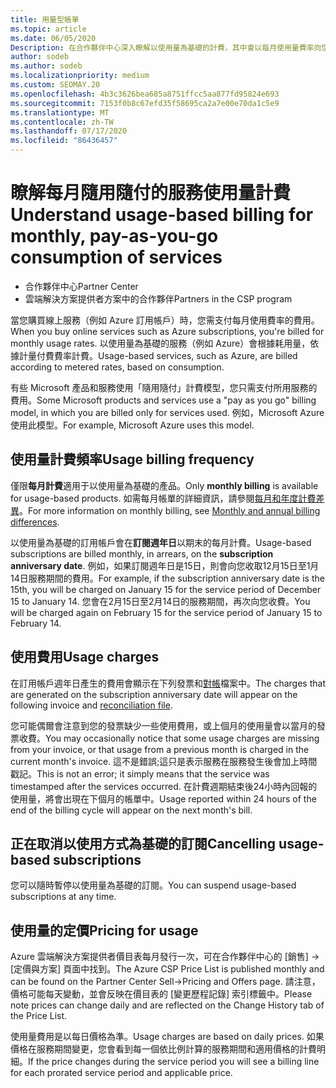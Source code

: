 ```yaml
---
title: 用量型帳單
ms.topic: article
ms.date: 06/05/2020
Description: 在合作夥伴中心深入瞭解以使用量為基礎的計費，其中會以每月使用量費率向您收費。
author: sodeb
ms.author: sodeb
ms.localizationpriority: medium
ms.custom: SEOMAY.20
ms.openlocfilehash: 4b3c3626bea685a8751ffcc5aa877fd95824e693
ms.sourcegitcommit: 7153f0b8c67efd35f58695ca2a7e00e70da1c5e9
ms.translationtype: MT
ms.contentlocale: zh-TW
ms.lasthandoff: 07/17/2020
ms.locfileid: "86436457"
---
```

# <a name="understand-usage-based-billing-for-monthly-pay-as-you-go-consumption-of-services"></a><span data-ttu-id="4b165-103">瞭解每月隨用隨付的服務使用量計費</span><span class="sxs-lookup"><span data-stu-id="4b165-103">Understand usage-based billing for monthly, pay-as-you-go consumption of services</span></span>

- <span data-ttu-id="4b165-104">合作夥伴中心</span><span class="sxs-lookup"><span data-stu-id="4b165-104">Partner Center</span></span>
- <span data-ttu-id="4b165-105">雲端解決方案提供者方案中的合作夥伴</span><span class="sxs-lookup"><span data-stu-id="4b165-105">Partners in the CSP program</span></span>

<span data-ttu-id="4b165-106">當您購買線上服務（例如 Azure 訂用帳戶）時，您需支付每月使用費率的費用。</span><span class="sxs-lookup"><span data-stu-id="4b165-106">When you buy online services such as Azure subscriptions, you're billed for monthly usage rates.</span></span> <span data-ttu-id="4b165-107">以使用量為基礎的服務（例如 Azure）會根據耗用量，依據計量付費費率計費。</span><span class="sxs-lookup"><span data-stu-id="4b165-107">Usage-based services, such as Azure, are billed according to metered rates, based on consumption.</span></span>

<span data-ttu-id="4b165-108">有些 Microsoft 產品和服務使用「隨用隨付」計費模型，您只需支付所用服務的費用。</span><span class="sxs-lookup"><span data-stu-id="4b165-108">Some Microsoft products and services use a "pay as you go" billing model, in which you are billed only for services used.</span></span> <span data-ttu-id="4b165-109">例如，Microsoft Azure 使用此模型。</span><span class="sxs-lookup"><span data-stu-id="4b165-109">For example, Microsoft Azure uses this model.</span></span> 

## <a name="usage-billing-frequency"></a><span data-ttu-id="4b165-110">使用量計費頻率</span><span class="sxs-lookup"><span data-stu-id="4b165-110">Usage billing frequency</span></span>

<span data-ttu-id="4b165-111">僅限**每月計費**適用于以使用量為基礎的產品。</span><span class="sxs-lookup"><span data-stu-id="4b165-111">Only **monthly billing** is available for usage-based products.</span></span> <span data-ttu-id="4b165-112">如需每月帳單的詳細資訊，請參閱[每月和年度計費差異](billing-annual-monthly.md)。</span><span class="sxs-lookup"><span data-stu-id="4b165-112">For more information on monthly billing, see [Monthly and annual billing differences](billing-annual-monthly.md).</span></span>

<span data-ttu-id="4b165-113">以使用量為基礎的訂用帳戶會在**訂閱週年日**以期末的每月計費。</span><span class="sxs-lookup"><span data-stu-id="4b165-113">Usage-based subscriptions are billed monthly, in arrears, on the **subscription anniversary date**.</span></span> <span data-ttu-id="4b165-114">例如，如果訂閱週年日是15日，則會向您收取12月15日至1月14日服務期間的費用。</span><span class="sxs-lookup"><span data-stu-id="4b165-114">For example, if the subscription anniversary date is the 15th, you will be charged on January 15 for the service period of December 15 to January 14.</span></span> <span data-ttu-id="4b165-115">您會在2月15日至2月14日的服務期間，再次向您收費。</span><span class="sxs-lookup"><span data-stu-id="4b165-115">You will be charged again on February 15 for the service period of January 15 to February 14.</span></span>

## <a name="usage-charges"></a><span data-ttu-id="4b165-116">使用費用</span><span class="sxs-lookup"><span data-stu-id="4b165-116">Usage charges</span></span>

<span data-ttu-id="4b165-117">在訂用帳戶週年日產生的費用會顯示在下列發票和[對帳](usage-based-recon-files.md)檔案中。</span><span class="sxs-lookup"><span data-stu-id="4b165-117">The charges that are generated on the subscription anniversary date will appear on the following invoice and [reconciliation file](usage-based-recon-files.md).</span></span>

<span data-ttu-id="4b165-118">您可能偶爾會注意到您的發票缺少一些使用費用，或上個月的使用量會以當月的發票收費。</span><span class="sxs-lookup"><span data-stu-id="4b165-118">You may occasionally notice that some usage charges are missing from your invoice, or that usage from a previous month is charged in the current month's invoice.</span></span> <span data-ttu-id="4b165-119">這不是錯誤;這只是表示服務在服務發生後會加上時間戳記。</span><span class="sxs-lookup"><span data-stu-id="4b165-119">This is not an error; it simply means that the service was timestamped after the services occurred.</span></span> <span data-ttu-id="4b165-120">在計費週期結束後24小時內回報的使用量，將會出現在下個月的帳單中。</span><span class="sxs-lookup"><span data-stu-id="4b165-120">Usage reported within 24 hours of the end of the billing cycle will appear on the next month's bill.</span></span>

## <a name="cancelling-usage-based-subscriptions"></a><span data-ttu-id="4b165-121">正在取消以使用方式為基礎的訂閱</span><span class="sxs-lookup"><span data-stu-id="4b165-121">Cancelling usage-based subscriptions</span></span>

<span data-ttu-id="4b165-122">您可以隨時暫停以使用量為基礎的訂閱。</span><span class="sxs-lookup"><span data-stu-id="4b165-122">You can suspend usage-based subscriptions at any time.</span></span>

## <a name="pricing-for-usage"></a><span data-ttu-id="4b165-123">使用量的定價</span><span class="sxs-lookup"><span data-stu-id="4b165-123">Pricing for usage</span></span>

<span data-ttu-id="4b165-124">Azure 雲端解決方案提供者價目表每月發行一次，可在合作夥伴中心的 \[銷售\] -> \[定價與方案\] 頁面中找到。</span><span class="sxs-lookup"><span data-stu-id="4b165-124">The Azure CSP Price List is published monthly and can be found on the Partner Center Sell->Pricing and Offers page.</span></span> <span data-ttu-id="4b165-125">請注意，價格可能每天變動，並會反映在價目表的 \[變更歷程記錄\] 索引標籤中。</span><span class="sxs-lookup"><span data-stu-id="4b165-125">Please note prices can change daily and are reflected on the Change History tab of the Price List.</span></span>

<span data-ttu-id="4b165-126">使用量費用是以每日價格為準。</span><span class="sxs-lookup"><span data-stu-id="4b165-126">Usage charges are based on daily prices.</span></span> <span data-ttu-id="4b165-127">如果價格在服務期間變更，您會看到每一個依比例計算的服務期間和適用價格的計費明細。</span><span class="sxs-lookup"><span data-stu-id="4b165-127">If the price changes during the service period you will see a billing line for each prorated service period and applicable price.</span></span>
